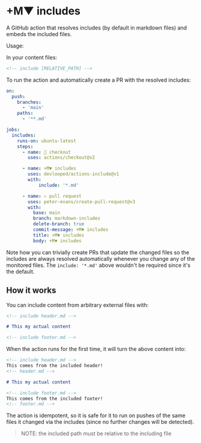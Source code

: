 # +M▼ includes

A GitHub action that resolves includes (by default in markdown files) and 
embeds the included files.

Usage:

In your content files:

```html
<!-- include [RELATIVE_PATH] -->

```

To run the action and automatically create a PR with the resolved includes:

```yml
on: 
  push:
    branches:
      - 'main'
    paths:
      - '**.md'    

jobs:
  includes:
    runs-on: ubuntu-latest
    steps:
      - name: 🤘 checkout
        uses: actions/checkout@v2

      - name: +M▼ includes
        uses: devlooped/actions-include@v1
        with: 
            include: '*.md'

      - name: ✍ pull request
        uses: peter-evans/create-pull-request@v3
        with:
          base: main
          branch: markdown-includes
          delete-branch: true
          commit-message: +M▼ includes
          title: +M▼ includes
          body: +M▼ includes
```

Note how you can trivially create PRs that update the changed 
files so the includes are always resolved automatically whenever 
you change any of the monitored files. The `include: '*.md'` 
above wouldn't be required since it's the default.

## How it works

You can include content from arbitrary external files with:

```Markdown
<!-- include header.md -->

# This my actual content

<!-- include footer.md -->
```

When the action runs for the first time, it will turn the 
above content into:

```Markdown
<!-- include header.md -->
This comes from the included header!
<!-- header.md -->

# This my actual content

<!-- include footer.md -->
This comes from the included footer!
<!-- footer.md -->
```

The action is idempotent, so it is safe for it to run on pushes of the 
same files it changed via the includes (since no further changes will 
be detected).

> NOTE: the included path must be relative to the including file
